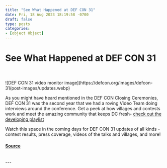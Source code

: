 ```yaml
---
title: "See What Happened at DEF CON 31"
date: Fri, 18 Aug 2023 18:19:58 -0700
draft: false
type: posts
categories: 
- [object Object]
---
```

# See What Happened at DEF CON 31

<br/>

<br/>
![DEF CON 31 video monitor image](https://defcon.org/images/defcon-31/post-images/updates.webp)  

As you might have heard mentioned in the DEF CON Closing Ceremonies, DEF CON 31 was the second year that we had a roving Video Team doing interviews around the conference. Get a peek at how villages and contests work and meet the amazing community that keeps DC fresh- [check out the developing playlist](https://www.youtube.com/playlist?list=PL9fPq3eQfaaCb7d8v5OZDAFUWHcq0V3Fq)  
  
Watch this space in the coming days for DEF CON 31 updates of all kinds - contest results, press coverage, videos of the talks and villages, and more!

#### [Source](https://www.youtube.com/playlist?list=PL9fPq3eQfaaCb7d8v5OZDAFUWHcq0V3Fq)

<br/>
---
